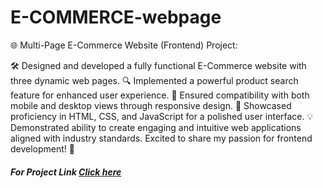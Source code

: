 ﻿# E-COMMERCE-webpage
🌐 Multi-Page E-Commerce Website (Frontend) Project:

🛠️ Designed and developed a fully functional E-Commerce website with three dynamic web pages.
🔍 Implemented a powerful product search feature for enhanced user experience.
📱 Ensured compatibility with both mobile and desktop views through responsive design.
🎨 Showcased proficiency in HTML, CSS, and JavaScript for a polished user interface.
💡 Demonstrated ability to create engaging and intuitive web applications aligned with industry standards.
Excited to share my passion for frontend development! 🚀

#####  For Project Link [Click here](https://sparkling-chebakia-f03cbb.netlify.app/)  
